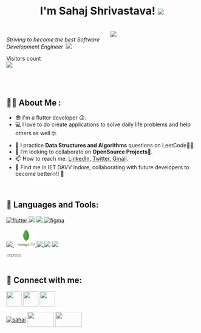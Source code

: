 

<!--
**sahaj279/sahaj279** is a ✨ _special_ ✨ repository because its `README.md` (this file) appears on your GitHub profile.
 -->


<br>
<h1 align="center"> I'm Sahaj Shrivastava! <img src="https://media.giphy.com/media/12oufCB0MyZ1Go/giphy.gif" width="50"></h1>
<br>
<img align='right' src="https://media.giphy.com/media/M9gbBd9nbDrOTu1Mqx/giphy.gif" width="230">
<!-- <p><em>Aiming to become a Software Engineer at <a href="http://www.google.com">Google</a><img src="https://media.giphy.com/media/WUlplcMpOCEmTGBtBW/giphy.gif" width="30"> 
</em></p> -->
<p><em>Striving to become the best Software Development Engineer &nbsp<img src="https://media.giphy.com/media/WUlplcMpOCEmTGBtBW/giphy.gif" width="30"> 
</em></p>

<p align="center"> 
    
  Visitors count
<br>
<img src="https://profile-counter.glitch.me/sahaj279/count.svg" />
</p>


<br>
<br>

## 👨‍🎓 About Me :


- 😎 I'm a flutter developer 😉.
- 💻 I love to do create applications to solve daily life problems and help others as well 🤓.

<!--- 💻 I love to do Competitive Programming on daily basis 🤓. <br>
    Now I am 3🌟at CodeChef(max. 1623) and consistently trying hard to improve my rating😋.-->
- 🌱 I practice **Data Structures and Algorithms** questions on LeetCode🧑‍💻.
- 👯 I’m looking to collaborate on **OpenSource Projects**📜.
- 📫 How to reach me: [LinkedIn](https://www.linkedin.com/in/sahaj-shrivastava-1bb29a204/), [Twitter](https://twitter.com/sahaj279), [Gmail](sahajshrivastava.official@gmail.com).
- 🏫 Find me in IET DAVV Indore, collaborating with future developers to become better🔥!! 💪
<br>

## 🚀 Languages and Tools:

<p > 
      <a href="https://flutter.dev/" target="_blank" rel="noreferrer"> <img src="https://storage.googleapis.com/cms-storage-bucket/847ae81f5430402216fd.svg" alt="flutter" width="120" height="40"/> </a>
    <a href="https://isocpp.org/" target="-blank"><img src="https://img.icons8.com/color/48/000000/c-plus-plus-logo.png"/></a>
    <a href="https://www.java.com" target="_blank"> <img src="https://img.icons8.com/color/48/000000/java-coffee-cup-logo.png"/> </a>
    <a href="https://www.figma.com/" target="_blank" rel="noreferrer"> <img src="https://www.vectorlogo.zone/logos/figma/figma-icon.svg" alt="figma" width="40" height="40"/> </a>

   <a style="padding-right:8px;" href="https://www.mysql.com/" target="_blank"> <img src="https://img.icons8.com/fluent/50/000000/mysql-logo.png"/> </a> 
  <a href="https://www.mongodb.com/" target="_blank"> <img src="https://raw.githubusercontent.com/devicons/devicon/master/icons/mongodb/mongodb-original-wordmark.svg" alt="mongodb" width="48" height="48"/> </a> 
    <a href="https://firebase.google.com/" target="_blank"> <img src="https://img.icons8.com/color/48/000000/firebase.png"/> </a> 
    <a href="https://www.android.com/intl/en_in/" target="_blank"><img src="https://img.icons8.com/fluency/48/000000/android-os.png"/></a>
   <a href="https://git-scm.com/" target="_blank"> <img src="https://img.icons8.com/color/48/000000/git.png"/> </a>  
   <a href="https://expressjs.com" target="_blank"> <img src="https://raw.githubusercontent.com/devicons/devicon/master/icons/express/express-original-wordmark.svg" alt="express" width="40" height="40"/> </a>
</p>

<!--
<br/>

<p align="center">
    <a href="https://github.com/sahaj279/github-readme-streak-stats">
        <img title="🔥 Get streak stats for your profile at git.io/streak-stats" alt="Sahaj Shrivastava's streak" src="http://github-readme-streak-stats.herokuapp.com?user=sahaj279&theme=jolly&hide_border=false"/>
    </a>
</p>

## 📊 My Github Stats

<br/>
<a href="https://github.com/sahaj279/github-readme-stats"><img alt="Sahaj Shrivastava's Github Stats" src="https://github-readme-stats.vercel.app/api?username=sahaj279&&theme=jolly&layout=compact" /></a>
<br>
<!-- <br>
<br> -->
        
<!-- <a href="https://github.com/sahaj279">
  <img align="center" src="https://github-readme-stats.vercel.app/api/top-langs/?username=sahaj279&theme=jolly&layout=compact"  height ="175px"  />
</a> 
   
<br/>
<br>
<p>&nbsp;<img align="center" src="https://activity-graph.herokuapp.com/graph?username=sahaj279&theme=jolly&hide_border=false&area=false" alt="sahaj" /></p>

<br/>
-->
## 🤘 Connect with me:
<p align="left">

<a href = "https://www.linkedin.com/in/sahaj279/" target="blank"><img align="center" src="https://img.icons8.com/fluent/48/000000/linkedin.png" height="40" width="40"/></a>
<a href = "https://twitter.com/sahaj279" target="blank"><img align="center" src="https://img.icons8.com/fluent/48/000000/twitter.png" height="40" width="40"/></a>
<a href = "https://www.instagram.com/sahaj_279/" target="blank"><img align="center" src="https://img.icons8.com/fluent/48/000000/instagram-new.png" height="40" width="40"/></a>

<a href="https://codeforces.com/profile/sahaj_279" target="blank"><img align="center" src="https://raw.githubusercontent.com/rahuldkjain/github-profile-readme-generator/master/src/images/icons/Social/codeforces.svg" alt="sahaj" height="40" width="40" /></a>
<a href = "https://www.codechef.com/users/sahaj279" target="blank"><img src="https://cdn.codechef.com/images/cc-logo-sd.svg" align="center" height="40" width="70"/></a>
<a href = "https://leetcode.com/sahaj_279/" target="blank"><img src="https://assets.leetcode.com/static_assets/public/webpack_bundles/images/logo-dark.e99485d9b.svg" height="40" width="70" align="center"/></a>
<br>
<!--

<br>
  
    
## ❤ Views and Followers
<a href="https://github.com/Meghna-DAS/github-profile-views-counter">
<img src="https://komarev.com/ghpvc/?username=sahaj279">
</a>
<a href="https://github.com/sahaj279?tab=followers"><img src="https://img.shields.io/github/followers/sahaj279?label=Followers&style=social" alt="GitHub Badge"></a>

<br>
-->
<!-- Here are some ideas to get you started:

- 🔭 I’m currently working on ...
- 🌱 I’m currently learning ...
- 👯 I’m looking to collaborate on ...
- 🤔 I’m looking for help with ...
- 💬 Ask me about ...
- 📫 How to reach me: ...
- 😄 Pronouns: ...
- ⚡ Fun fact: ...
-->

